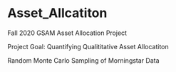 # Asset_Allcatiton
Fall 2020 GSAM Asset Allocation Project

Project Goal: Quantifying Qualititative Asset Allocatiton 

Random Monte Carlo Sampling of Morningstar Data 


